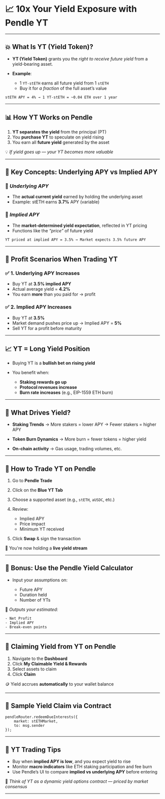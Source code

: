 # 📈 **10x Your Yield Exposure with Pendle YT**

---

## 💥 **What Is YT (Yield Token)?**

* **YT (Yield Token)** grants you the *right to receive future yield* from a yield-bearing asset.
* **Example**:

  * 1 `YT-stETH` earns all future yield from 1 `stETH`
  * Buy it for *a fraction* of the full asset’s value

```text
stETH APY = 4% → 1 YT-stETH = ~0.04 ETH over 1 year
```

---

## 📊 **How YT Works on Pendle**

1. **YT separates the yield** from the principal (PT)
2. You **purchase YT** to speculate on yield rising
3. You earn all **future yield** generated by the asset

💡 *If yield goes up — your YT becomes more valuable*

---

## 🧠 **Key Concepts: Underlying APY vs Implied APY**

### 🔹 *Underlying APY*

* The **actual current yield** earned by holding the underlying asset
* Example: stETH earns **3.7%** APY (variable)

### 🔹 *Implied APY*

* The **market-determined yield expectation**, reflected in YT pricing
* Functions like the *“price”* of future yield

```text
YT priced at implied APY = 3.5% → Market expects 3.5% future APY
```

---

## 🔁 **Profit Scenarios When Trading YT**

### ✅ **1. Underlying APY Increases**

* Buy YT at **3.5% implied APY**
* Actual average yield = **4.2%**
* You earn **more** than you paid for → profit

### ✅ **2. Implied APY Increases**

* Buy YT at **3.5%**
* Market demand pushes price up → Implied APY = **5%**
* Sell YT for a profit before maturity

---

## 📈 **YT = Long Yield Position**

* Buying YT is a **bullish bet on rising yield**
* You benefit when:

  * **Staking rewards go up**
  * **Protocol revenues increase**
  * **Burn rate increases** (e.g., EIP-1559 ETH burn)

---

## 🔬 **What Drives Yield?**

* **Staking Trends**
  → More stakers = lower APY
  → Fewer stakers = higher APY

* **Token Burn Dynamics**
  → More burn = fewer tokens = higher yield

* **On-chain activity**
  → Gas usage, trading volumes, etc.

---

## 🔄 **How to Trade YT on Pendle**

1. Go to **Pendle Trade**
2. Click on the **Blue YT Tab**
3. Choose a supported asset (e.g., `stETH`, `aUSDC`, etc.)
4. Review:

   * Implied APY
   * Price impact
   * Minimum YT received
5. Click **Swap** & sign the transaction

🎉 You're now holding a **live yield stream**

---

## 🧮 **Bonus: Use the Pendle Yield Calculator**

* Input your assumptions on:

  * Future APY
  * Duration held
  * Number of YTs

📘 *Outputs your estimated:*

```text
- Net Profit
- Implied APY
- Break-even points
```

---

## 🏦 **Claiming Yield from YT on Pendle**

1. Navigate to the **Dashboard**
2. Click **My Claimable Yield & Rewards**
3. Select assets to claim
4. Click **Claim**

🪙 Yield accrues **automatically** to your wallet balance

---

## 🧪 **Sample Yield Claim via Contract**

```solidity
pendleRouter.redeemDueInterests({
    market: stETHMarket,
    to: msg.sender
});
```

---

## 📌 **YT Trading Tips**

* Buy when **implied APY is low**, and you expect yield to rise
* Monitor **macro indicators** like ETH staking participation and fee burn
* Use Pendle’s UI to compare **implied vs underlying APY** before entering

🧠 *Think of YT as a dynamic yield options contract — priced by market consensus*

---
